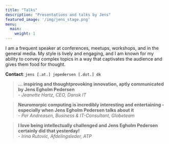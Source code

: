 ```yaml
---
title: "Talks"
description: "Presentations and talks by Jens"
featured_image: '/img/jens_stage.png'
menu:
  main:
    weight: 1
---
```


I am a frequent speaker at conferences, meetups, workshops, and in the general media.
My style is lively and engaging, and I am known for my ability to convey complex topics in a way that captivates the audience and gives them food for thought.

**Contact**: `jens [.at.] jepedersen [.dot.] dk`


> **... inspiring and thoughtprovoking innovation, aptly communicated by Jens Egholm Pedersen**
> <br/> - *Jeanette Hartz, CEO, Dansk IT*

> **Neuromorpic computing is incredibly interesting and entertaining - especially when Jens Egholm Pedersen talks about it**
> <br/>- *Per Andreasen, Business & IT-Consultant, Globeteam*

> **I love being intellectually challenged and Jens Egholm Pedersen certainly did that yesterday!**
> <br/> - *Irina Rutovic, Afdelingsleder, ATP*